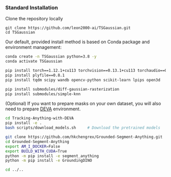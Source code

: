 ### **Standard Installation**


Clone the repository locally
```
git clone https://github.com/leon2000-ai/TSGaussian.git
cd TSGaussian
```

Our default, provided install method is based on Conda package and environment management:
```bash
conda create -n TSGaussian python=3.8 -y
conda activate TSGaussian

pip install torch==1.12.1+cu113 torchvision==0.13.1+cu113 torchaudio==0.12.1 --extra-index-url https://download.pytorch.org/whl/cu113
pip install plyfile==0.8.1
pip install tqdm scipy wandb opencv-python scikit-learn lpips open3d

pip install submodules/diff-gaussian-rasterization
pip install submodules/simple-knn
```

(Optional) If you want to prepare masks on your own dataset, you will also need to prepare [DEVA](https://github.com/hkchengrex/Tracking-Anything-with-DEVA) environment.

```bash
cd Tracking-Anything-with-DEVA
pip install -e .
bash scripts/download_models.sh     # Download the pretrained models

git clone https://github.com/hkchengrex/Grounded-Segment-Anything.git
cd Grounded-Segment-Anything
export AM_I_DOCKER=False
export BUILD_WITH_CUDA=True
python -m pip install -e segment_anything
python -m pip install -e GroundingDINO

cd ../..
```


